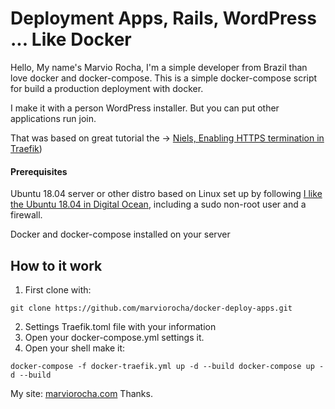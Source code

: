 # Deployment Apps, Rails, WordPress ... Like Docker

Hello, My name's Marvio Rocha, I'm a simple developer from Brazil than love  docker and docker-compose. This is a simple docker-compose script for build a production deployment with docker.

I make it with a person WordPress installer. But you can put other applications run join.

That was based on great tutorial the -> [Niels, Enabling HTTPS termination in Traefik](https://niels.nu/blog/2017/traefik-https-letsencrypt.html))
#### Prerequisites
Ubuntu 18.04 server or other distro based on Linux set up by following [I like the Ubuntu 18.04 in Digital Ocean](https://www.digitalocean.com/community/tutorials/initial-server-setup-with-ubuntu-18-04), including a sudo non-root user and a firewall.

Docker and docker-compose installed on your server

## How to it work


 1. First clone with:


`git clone https://github.com/marviorocha/docker-deploy-apps.git `

 2. Settings Traefik.toml file with your information
 3. Open your docker-compose.yml settings it.
 4. Open your shell make it:

`docker-compose -f docker-traefik.yml up -d --build
     docker-compose up -d --build `

My site: [marviorocha.com](https://www.marviorocha.com)
Thanks.

